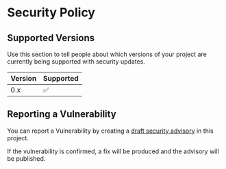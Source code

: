 # Security Policy

## Supported Versions

Use this section to tell people about which versions of your project are
currently being supported with security updates.

| Version | Supported          |
|---------|--------------------|
| 0.x     | :white_check_mark: |

## Reporting a Vulnerability

You can report a Vulnerability by creating a [draft security advisory](https://github.com/gehongyan/Kook.Net/security/advisories) in this project.

If the vulnerability is confirmed, a fix will be produced and the advisory will be published.
